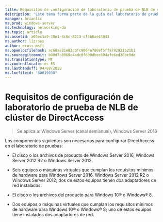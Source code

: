 ```yaml
---
title: Requisitos de configuración de laboratorio de prueba de NLB de clúster de DirectAccess
description: 'Este tema forma parte de la guía del laboratorio de pruebas: demostración de DirectAccess en un clúster con Windows NLB para Windows Server 2016'
manager: brianlic
ms.prod: windows-server
ms.technology: networking-da
ms.topic: article
ms.assetid: a09ec1a9-38e1-4c6c-8213-cf5b6ae44043
ms.author: lizross
author: eross-msft
ms.openlocfilehash: ac68ae21e82cbfc9064e7869f5ff8792921521b1
ms.sourcegitcommit: b00d7c8968c4adc8f699dbee694afe6ed36bc9de
ms.translationtype: MT
ms.contentlocale: es-ES
ms.lasthandoff: 04/08/2020
ms.locfileid: "80819038"
---
```

# <a name="directaccess-cluster-nlb-test-lab-configuration-requirements"></a>Requisitos de configuración de laboratorio de prueba de NLB de clúster de DirectAccess

>Se aplica a: Windows Server (canal semianual), Windows Server 2016

Los componentes siguientes son necesarios para configurar DirectAccess en el laboratorio de pruebas:  
  
-   El disco o los archivos de producto de Windows Server 2016, Windows Server 2012 R2 o Windows Server 2012.  
  
-   Seis equipos o máquinas virtuales que cumplan los requisitos mínimos de hardware para Windows Server 2016, Windows Server 2012 R2 o Windows Server 2012; dos de estos equipos tienen dos adaptadores de red instalados.  
  
-   El disco o los archivos del producto para Windows 10&reg; o Windows&reg; 8.  
  
-   Dos equipos o máquinas virtuales que cumplan los requisitos mínimos de hardware para Windows 10&reg; o Windows&reg; 8; uno de estos equipos tiene instalados dos adaptadores de red.